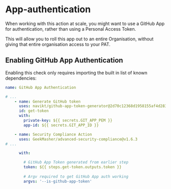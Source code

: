 # App-authentication

When working with this action at scale, you might want to use a GitHub App for authentication, rather than using a Personal Access Token.

This will allow you to roll this app out to an entire Organisation, without giving that entire organisation access to your PAT.


## Enabling GitHub App Authentication

Enabling this check only requires importing the built in list of known dependencies:

```yaml
name: GitHub App Authentication

# ...
    - name: Generate GitHub token
      uses: navikt/github-app-token-generator@2d70c12368d1958155af4d283f9f21c9a2a8cb98
      id: get-token
      with:
        private-key: ${{ secrets.GIT_APP_PEM }}
        app-id: ${{ secrets.GIT_APP_ID }}

    - name: Security Compliance Action
      uses: GeekMasher/advanced-security-compliance@v1.6.3
# ...

      with:

        # GitHub App Token generated from earlier step
        token: ${{ steps.get-token.outputs.token }}
        
        # Argv required to get GitHub App auth working
        argvs: '--is-github-app-token'
```

